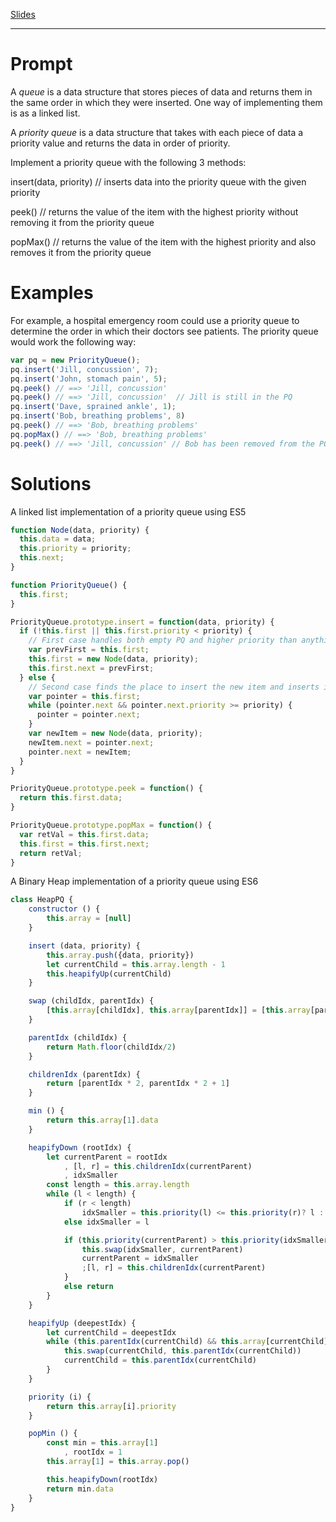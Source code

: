 [Slides](http://slides.com/gtelljohann/reacto-priority-queue/#/)

---

# Prompt

A *queue* is a data structure that stores pieces of data and returns them in the same order in which they were inserted.  One way of implementing them is as a linked list.  

A *priority queue* is a data structure that takes with each piece of data a priority value and returns the data in order of priority.  

Implement a priority queue with the following 3 methods:

insert(data, priority) // inserts data into the priority queue with the given priority

peek() // returns the value of the item with the highest priority without removing it from the priority queue

popMax() // returns the value of the item with the highest priority and also removes it from the priority queue

# Examples

For example, a hospital emergency room could use a priority queue to determine the order in which their doctors see patients.  The priority queue would work the following way:

```javascript
var pq = new PriorityQueue();
pq.insert('Jill, concussion', 7);
pq.insert('John, stomach pain', 5);
pq.peek() // ==> 'Jill, concussion'
pq.peek() // ==> 'Jill, concussion'  // Jill is still in the PQ
pq.insert('Dave, sprained ankle', 1);
pq.insert('Bob, breathing problems', 8)
pq.peek() // ==> 'Bob, breathing problems'
pq.popMax() // ==> 'Bob, breathing problems'
pq.peek() // ==> 'Jill, concussion' // Bob has been removed from the PQ
```

# Solutions

A linked list implementation of a priority queue using ES5

```javascript
function Node(data, priority) {
  this.data = data;
  this.priority = priority;
  this.next;
}

function PriorityQueue() {
  this.first;
}

PriorityQueue.prototype.insert = function(data, priority) {
  if (!this.first || this.first.priority < priority) {
    // First case handles both empty PQ and higher priority than anything else
    var prevFirst = this.first;
    this.first = new Node(data, priority);
    this.first.next = prevFirst;
  } else {
    // Second case finds the place to insert the new item and inserts it
    var pointer = this.first;
    while (pointer.next && pointer.next.priority >= priority) {
      pointer = pointer.next;
    }
    var newItem = new Node(data, priority);
    newItem.next = pointer.next;
    pointer.next = newItem;
  }
}

PriorityQueue.prototype.peek = function() {
  return this.first.data;
}

PriorityQueue.prototype.popMax = function() {
  var retVal = this.first.data;
  this.first = this.first.next;
  return retVal;
}
```

A Binary Heap implementation of a priority queue using ES6

```javascript
class HeapPQ {
    constructor () {
        this.array = [null] 
    }

    insert (data, priority) {
        this.array.push({data, priority})
        let currentChild = this.array.length - 1
        this.heapifyUp(currentChild)
    }

    swap (childIdx, parentIdx) {
        [this.array[childIdx], this.array[parentIdx]] = [this.array[parentIdx], this.array[childIdx]]
    }

    parentIdx (childIdx) {
        return Math.floor(childIdx/2)
    }

    childrenIdx (parentIdx) {
        return [parentIdx * 2, parentIdx * 2 + 1]
    }

    min () {
        return this.array[1].data
    }

    heapifyDown (rootIdx) {
        let currentParent = rootIdx
            , [l, r] = this.childrenIdx(currentParent)
            , idxSmaller
        const length = this.array.length
        while (l < length) {
            if (r < length) 
                idxSmaller = this.priority(l) <= this.priority(r)? l : r
            else idxSmaller = l

            if (this.priority(currentParent) > this.priority(idxSmaller)) {
                this.swap(idxSmaller, currentParent)
                currentParent = idxSmaller
                ;[l, r] = this.childrenIdx(currentParent)
            }
            else return
        }
    }

    heapifyUp (deepestIdx) {
        let currentChild = deepestIdx
        while (this.parentIdx(currentChild) && this.array[currentChild].priority < this.array[this.parentIdx(currentChild)].priority) {
            this.swap(currentChild, this.parentIdx(currentChild))
            currentChild = this.parentIdx(currentChild)
        } 
    }

    priority (i) {
        return this.array[i].priority
    }

    popMin () {
        const min = this.array[1]
            , rootIdx = 1
        this.array[1] = this.array.pop()

        this.heapifyDown(rootIdx)
        return min.data
    }
}
```